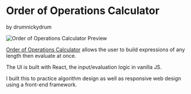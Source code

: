# Order of Operations Calculator
by drumnickydrum

![Order of Operations Calculator Preview](https://media.giphy.com/media/EkiqWHSCy7HHWP4KpW/giphy.gif)

[Order of Operations Calculator](https://drumnickydrum-calculator.netlify.app/) allows the user to build expressions of any length then evaluate at once.  

The UI is built with React, the input/evaluation logic in vanilla JS.

I built this to practice algorithm design as well as responsive web design using a front-end framework.
